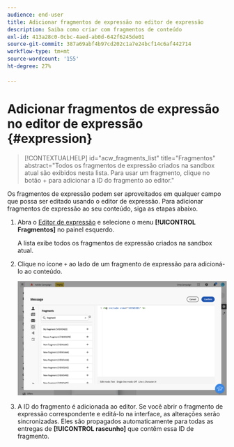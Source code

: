 ```yaml
---
audience: end-user
title: Adicionar fragmentos de expressão no editor de expressão
description: Saiba como criar com fragmentos de conteúdo
exl-id: 413a28c0-0cbc-4aed-ab0d-642f6245de01
source-git-commit: 387a69abf4b97cd202c1a7e24bcf14c6af442714
workflow-type: tm+mt
source-wordcount: '155'
ht-degree: 27%

---
```


# Adicionar fragmentos de expressão no editor de expressão {#expression}

>[!CONTEXTUALHELP]
>id="acw_fragments_list"
>title="Fragmentos"
>abstract="Todos os fragmentos de expressão criados na sandbox atual são exibidos nesta lista. Para usar um fragmento, clique no botão + para adicionar a ID do fragmento ao editor."

<!-- pas vu dans l'UI-->

Os fragmentos de expressão podem ser aproveitados em qualquer campo que possa ser editado usando o editor de expressão. Para adicionar fragmentos de expressão ao seu conteúdo, siga as etapas abaixo.

1. Abra o [Editor de expressão](../personalization/gs-personalization.md) e selecione o menu **[!UICONTROL Fragmentos]** no painel esquerdo.

   A lista exibe todos os fragmentos de expressão criados na sandbox atual.

1. Clique no ícone `+` ao lado de um fragmento de expressão para adicioná-lo ao conteúdo.

   ![](assets/fragment-add-expression.png)

1. A ID do fragmento é adicionada ao editor. Se você abrir o fragmento de expressão correspondente e editá-lo na interface, as alterações serão sincronizadas. Eles são propagados automaticamente para todas as entregas de **[!UICONTROL rascunho]** que contêm essa ID de fragmento.
